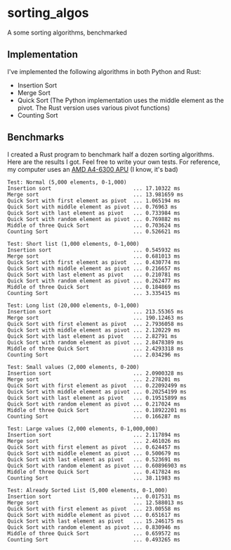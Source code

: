 # sorting_algos
A some sorting algorithms, benchmarked

## Implementation
I've implemented the following algorithms in both Python and Rust:

* Insertion Sort
* Merge Sort
* Quick Sort (The Python implementation uses the middle element as the pivot. The Rust version uses various pivot functions)
* Counting Sort

## Benchmarks
I created a Rust program to benchmark half a dozen sorting algorithms. Here are the results I got. Feel free to write your own tests. For reference, my computer uses an [AMD A4-6300 APU](https://www.newegg.com/amd-a4-series-a4-6300/p/N82E16819113349) (I know, it's bad)

```
Test: Normal (5,000 elements, 0-1,000)
Insertion sort                          ... 17.10322 ms
Merge sort                              ... 13.981659 ms
Quick Sort with first element as pivot  ... 1.065194 ms
Quick Sort with middle element as pivot ... 0.76963 ms
Quick Sort with last element as pivot   ... 0.733984 ms
Quick Sort with random element as pivot ... 0.769882 ms
Middle of three Quick Sort              ... 0.703624 ms
Counting Sort                           ... 0.526621 ms

Test: Short list (1,000 elements, 0-1,000)
Insertion sort                          ... 0.545932 ms
Merge sort                              ... 0.681013 ms
Quick Sort with first element as pivot  ... 0.430774 ms
Quick Sort with middle element as pivot ... 0.216657 ms
Quick Sort with last element as pivot   ... 0.210781 ms
Quick Sort with random element as pivot ... 0.262477 ms
Middle of three Quick Sort              ... 0.184869 ms
Counting Sort                           ... 3.335415 ms

Test: Long list (20,000 elements, 0-1,000)
Insertion sort                          ... 213.55365 ms
Merge sort                              ... 190.12463 ms
Quick Sort with first element as pivot  ... 2.7936058 ms
Quick Sort with middle element as pivot ... 2.120229 ms
Quick Sort with last element as pivot   ... 2.82791 ms
Quick Sort with random element as pivot ... 2.8478389 ms
Middle of three Quick Sort              ... 2.4293318 ms
Counting Sort                           ... 2.034296 ms

Test: Small values (2,000 elements, 0-200)
Insertion sort                          ... 2.0900328 ms
Merge sort                              ... 2.278201 ms
Quick Sort with first element as pivot  ... 0.22092499 ms
Quick Sort with middle element as pivot ... 0.20254199 ms
Quick Sort with last element as pivot   ... 0.19515899 ms
Quick Sort with random element as pivot ... 0.217024 ms
Middle of three Quick Sort              ... 0.18922201 ms
Counting Sort                           ... 0.166287 ms

Test: Large values (2,000 elements, 0-1,000,000)
Insertion sort                          ... 2.117894 ms
Merge sort                              ... 2.461026 ms
Quick Sort with first element as pivot  ... 0.624457 ms
Quick Sort with middle element as pivot ... 0.500679 ms
Quick Sort with last element as pivot   ... 0.523691 ms
Quick Sort with random element as pivot ... 0.60896903 ms
Middle of three Quick Sort              ... 0.417824 ms
Counting Sort                           ... 38.11983 ms

Test: Already Sorted List (5,000 elements, 0-1,000)
Insertion sort                          ... 0.017531 ms
Merge sort                              ... 12.588013 ms
Quick Sort with first element as pivot  ... 23.00558 ms
Quick Sort with middle element as pivot ... 0.651617 ms
Quick Sort with last element as pivot   ... 15.246175 ms
Quick Sort with random element as pivot ... 0.830946 ms
Middle of three Quick Sort              ... 0.659572 ms
Counting Sort                           ... 0.493265 ms
```
